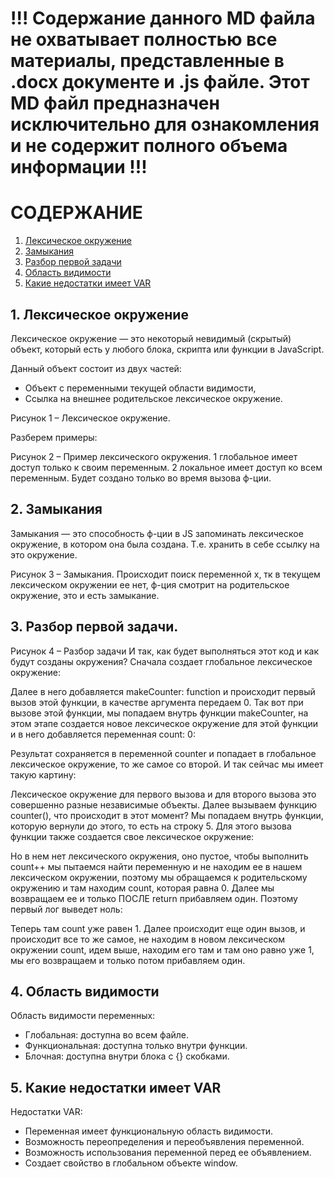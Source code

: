 # !!! Содержание данного MD файла не охватывает полностью все материалы, представленные в .docx документе и .js файле. Этот MD файл предназначен исключительно для ознакомления и не содержит полного объема информации !!!

# СОДЕРЖАНИЕ

1. [Лексическое окружение](#1-лексическое-окружение)
2. [Замыкания](#2-замыкания)
3. [Разбор первой задачи](#3-разбор-первой-задачи)
4. [Область видимости](#4-область-видимости)
5. [Какие недостатки имеет VAR](#5-какие-недостатки-имеет-var)

## 1. Лексическое окружение

Лексическое окружение — это некоторый невидимый (скрытый) объект, который есть у любого блока, скрипта или функции в JavaScript.

Данный объект состоит из двух частей:

- Объект с переменными текущей области видимости,
- Ссылка на внешнее родительское лексическое окружение.

Рисунок 1 – Лексическое окружение.

Разберем примеры:

Рисунок 2 – Пример лексического окружения.
1 глобальное имеет доступ только к своим переменным.
2 локальное имеет доступ ко всем переменным. Будет создано только во время вызова ф-ции.

## 2. Замыкания

Замыкания — это способность ф-ции в JS запоминать лексическое окружение, в котором она была создана. Т.е. хранить в себе ссылку на это окружение.

Рисунок 3 – Замыкания.
Происходит поиск переменной x, тк в текущем лексическом окружении ее нет, ф-ция смотрит на родительское окружение, это и есть замыкание.

## 3. Разбор первой задачи.

Рисунок 4 – Разбор задачи
И так, как будет выполняться этот код и как будут созданы окружения? Сначала создает глобальное лексическое окружение:

Далее в него добавляется makeCounter: function и происходит первый вызов этой функции, в качестве аргумента передаем 0.
Так вот при вызове этой функции, мы попадаем внутрь функции makeCounter, на этом этапе создается новое лексическое окружение для этой функции и в него добавляется переменная count: 0:

Результат сохраняется в переменной counter и попадает в глобальное лексическое окружение, то же самое со второй.
И так сейчас мы имеет такую картину:

Лексическое окружение для первого вызова и для второго вызова это совершенно разные независимые объекты.
Далее вызываем функцию counter(), что происходит в этот момент? Мы попадаем внутрь функции, которую вернули до этого, то есть на строку 5. Для этого вызова функции также создается свое лексическое окружение:

Но в нем нет лексического окружения, оно пустое, чтобы выполнить count++ мы пытаемся найти переменную и не находим ее в нашем лексическом окружении, поэтому мы обращаемся к родительскому окружению и там находим count, которая равна 0.
Далее мы возвращаем ее и только ПОСЛЕ return прибавляем один. Поэтому первый лог выведет ноль:

Теперь там count уже равен 1. Далее происходит еще один вызов, и происходит все то же самое, не находим в новом лексическом окружении count, идем выше, находим его там и там оно равно уже 1, мы его возвращаем и только потом прибавляем один.

## 4. Область видимости

Область видимости переменных:

- Глобальная: доступна во всем файле.
- Функциональная: доступна только внутри функции.
- Блочная: доступна внутри блока с {} скобками.

## 5. Какие недостатки имеет VAR

Недостатки VAR:

- Переменная имеет функциональную область видимости.
- Возможность переопределения и переобъявления переменной.
- Возможность использования переменной перед ее объявлением.
- Создает свойство в глобальном объекте window.
